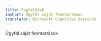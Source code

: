 ```yaml
---
title: Foglalások
inshort: Ügyfél saját fenntartások
translator: Microsoft Cognitive Services
---
```


Ügyfél saját fenntartások


